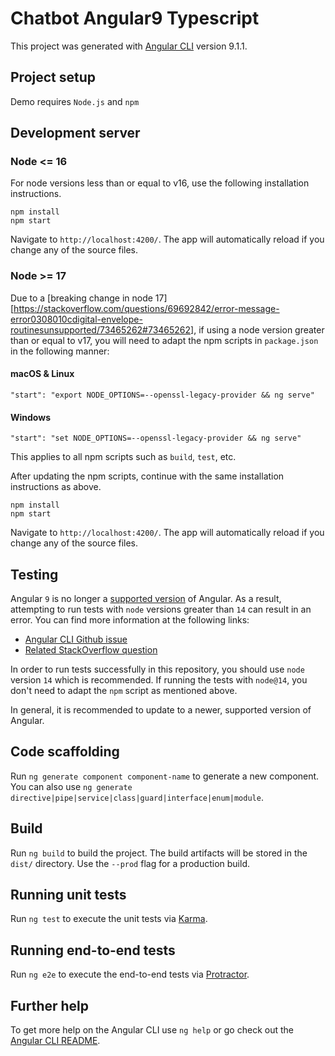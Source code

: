 # Chatbot Angular9 Typescript

This project was generated with [Angular CLI](https://github.com/angular/angular-cli) version 9.1.1.

## Project setup

Demo requires `Node.js` and `npm`

## Development server

### Node <= 16

For node versions less than or equal to v16, use the following installation instructions.

```
npm install
npm start
```

Navigate to `http://localhost:4200/`. The app will automatically reload if you change any of the source files.

### Node >= 17

Due to a [breaking change in node 17][https://stackoverflow.com/questions/69692842/error-message-error0308010cdigital-envelope-routinesunsupported/73465262#73465262],
if using a node version greater than or equal to v17, you will need to adapt the npm scripts in `package.json` in the following manner:

#### macOS & Linux
```
"start": "export NODE_OPTIONS=--openssl-legacy-provider && ng serve"
```

#### Windows
```
"start": "set NODE_OPTIONS=--openssl-legacy-provider && ng serve"
```

This applies to all npm scripts such as `build`, `test`, etc.

After updating the npm scripts, continue with the same installation instructions as above.

```
npm install
npm start
```

Navigate to `http://localhost:4200/`. The app will automatically reload if you change any of the source files.

## Testing

Angular `9` is no longer a [supported version](https://angular.io/guide/releases#actively-supported-versions) of Angular. As a result,
attempting to run tests with `node` versions greater than `14` can result in an error. You can find more information at the following links:

- [Angular CLI Github issue](https://github.com/angular/angular-cli/issues/20625)
- [Related StackOverflow question](https://stackoverflow.com/questions/64752689/karma-server-typeerror-cannot-read-property-range-of-undefined-angular-u)

In order to run tests successfully in this repository, you should use `node` version `14` which is recommended. If running the tests with `node@14`,
you don't need to adapt the `npm` script as mentioned above.

In general, it is recommended to update to a newer, supported version of Angular.

## Code scaffolding

Run `ng generate component component-name` to generate a new component. You can also use `ng generate directive|pipe|service|class|guard|interface|enum|module`.

## Build

Run `ng build` to build the project. The build artifacts will be stored in the `dist/` directory. Use the `--prod` flag for a production build.

## Running unit tests

Run `ng test` to execute the unit tests via [Karma](https://karma-runner.github.io).

## Running end-to-end tests

Run `ng e2e` to execute the end-to-end tests via [Protractor](http://www.protractortest.org/).

## Further help

To get more help on the Angular CLI use `ng help` or go check out the [Angular CLI README](https://github.com/angular/angular-cli/blob/master/README.md).
